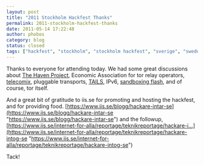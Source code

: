 ```yaml
---
layout: post
title: "2011 Stockholm Hackfest Thanks"
permalink: 2011-stockholm-hackfest-thanks
date: 2011-05-14 17:22:48
author: phobos
category: blog
status: closed
tags: ["hackfest", "stockholm", "stockholm hackfest", "sverige", "sweden"]
---
```


Thanks to everyone for attending today. We had some great discussions about [The Haven Project](http://www.haven-project.org/), Economic Association for tor relay operators, [telecomix](http://www.telecomix.org/), pluggable transports, [TAILS](http://tails.boum.org/), IPv6, [sandboxing flash](http://romab.se/), and of course, tor itself.

And a great bit of gratitude to iis.se for promoting and hosting the hackfest, and for providing food. [https://www.iis.se/blogg/hackare-intar-se](https://www.iis.se/blogg/hackare-intar-se "https://www.iis.se/blogg/hackare-intar-se") and the followup, [https://www.iis.se/internet-for-alla/reportage/teknikreportage/hackare-i...](https://www.iis.se/internet-for-alla/reportage/teknikreportage/hackare-intog-se "https://www.iis.se/internet-for-alla/reportage/teknikreportage/hackare-intog-se")

Tack!

